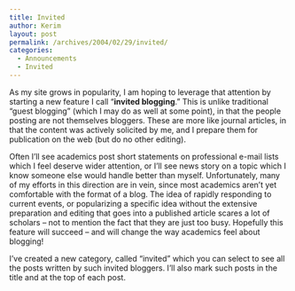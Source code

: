 ```yaml
---
title: Invited
author: Kerim
layout: post
permalink: /archives/2004/02/29/invited/
categories:
  - Announcements
  - Invited
---
```

As my site grows in popularity, I am hoping to leverage that attention by starting a new feature I call &#8220;**invited blogging**.&#8221; This is unlike traditional &#8220;guest blogging&#8221; (which I may do as well at some point), in that the people posting are not themselves bloggers. These are more like journal articles, in that the content was actively solicited by me, and I prepare them for publication on the web (but do no other editing).

Often I&#8217;ll see academics post short statements on professional e-mail lists which I feel deserve wider attention, or I&#8217;ll see news story on a topic which I know someone else would handle better than myself. Unfortunately, many of my efforts in this direction are in vein, since most academics aren&#8217;t yet comfortable with the format of a blog. The idea of rapidly responding to current events, or popularizing a specific idea without the extensive preparation and editing that goes into a published article scares a lot of scholars &#8211; not to mention the fact that they are just too busy. Hopefully this feature will succeed &#8211; and will change the way academics feel about blogging!

I&#8217;ve created a new category, called &#8220;invited&#8221; which you can select to see all the posts written by such invited bloggers. I&#8217;ll also mark such posts in the title and at the top of each post.

